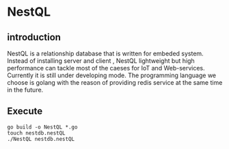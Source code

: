 # NestQL

## introduction
NestQL is a relationship database that is written for embeded system. Instead of installing server and client , NestQL lightweight but high performance can tackle most of the caeses for IoT and Web-services. Currently it is still under developing mode. The programming language we choose is golang with the reason of providing redis service at the same time in the future.

## Execute
```
go build -o NestQL *.go
touch nestdb.nestQL
./NestQL nestdb.nestQL
```
